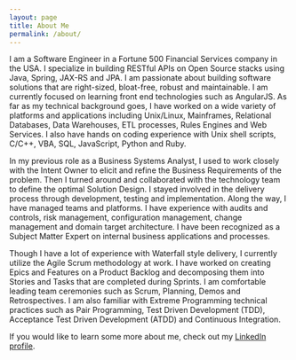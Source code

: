 ```yaml
---
layout: page
title: About Me
permalink: /about/
---
```


I am a Software Engineer in a Fortune 500 Financial Services company in the USA. I specialize in building RESTful APIs on Open Source stacks using Java, Spring, JAX-RS and JPA. I am passionate about building software solutions that are right-sized, bloat-free, robust and maintainable. I am currently focused on learning front end technologies such as AngularJS. As far as my technical background goes, I have worked on a wide variety of platforms and applications including Unix/Linux, Mainframes, Relational Databases, Data Warehouses, ETL processes, Rules Engines and Web Services. I also have hands on coding experience with Unix shell scripts, C/C++, VBA, SQL, JavaScript, Python and Ruby.

In my previous role as a Business Systems Analyst, I used to work closely with the Intent Owner to elicit and refine the Business Requirements of the problem. Then I turned around and collaborated with the technology team to define the optimal Solution Design. I stayed involved in the delivery process through development, testing and implementation. Along the way, I have managed teams and platforms. I have experience with audits and controls, risk management, configuration management, change management and domain target architecture. I have been recognized as a Subject Matter Expert on internal business applications and processes.

Though I have a lot of experience with Waterfall style delivery, I currently utilize the Agile Scrum methodology at work. I have worked on creating Epics and Features on a Product Backlog and decomposing them into Stories and Tasks that are completed during Sprints. I am comfortable leading team ceremonies such as Scrum, Planning, Demos and Retrospectives. I am also familiar with Extreme Programming technical practices such as Pair Programming, Test Driven Development (TDD), Acceptance Test Driven Development (ATDD) and Continuous Integration.

If you would like to learn some more about me, check out my [LinkedIn profile](https://www.linkedin.com/in/sujithpaul).

